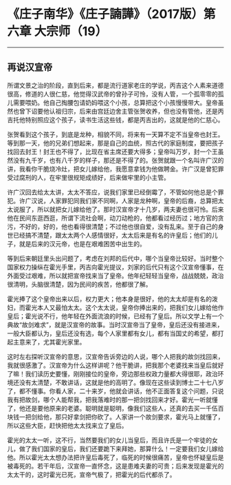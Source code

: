 # 《庄子南华》《庄子諵譁》（2017版）第六章 大宗师（19）

------

## 再说汉宣帝

所谓文景之治的阶段，直到后来，都是流行道家老庄的学说，丙吉这个人素来道德很高，修道的人很仁慈，他觉得汉武帝的曾孙子可怜，没有人管，一个孤零零的孤儿需要喂奶。他自己掏腰包请奶妈喂这个小孩，总算把这个小孩慢慢带大。皇帝虽然也曾下诏要他认祖归宗，后来由宫廷边舍主管张贺收养，但也没有管他，还是丙吉托他特别照应这个孩子，读书生活这些钱，都是丙吉出的，这就是他的仁慈心。

张贺看到这个孩子，到底是龙种，相貌不同，将来有一天算不定不当皇帝也封王。等到那一天，他的兄弟们想起来，那是自己的血统，照古代的家庭制度，要把孩子找回去封王！封王也不得了，比现在省主席还要大得多；皇帝叫万岁，封一个王虽然没有九千岁，也有八千岁的样子，那还是不得了的。张贺就跟一个名叫许广汉的讲，我看你干脆烧冷灶，把女儿嫁给他，我愿意拿钱为他做聘金。许广汉是曾犯罪受过腐刑的人，在牢里很规矩成绩好，后来做牢里的小主管。

许广汉回去给太太讲，太太不答应，说我们家里已经倒霉了，不管如何他总是个罪犯。许广汉说，人家罪犯同我们家不同啊，人家是龙种啊，皇帝的后裔，总算把太太说服了，所以就把女儿嫁给他了。那时汉宣帝才十几岁，两夫妻也很可怜。后来他在民间东逛西逛，所谓下流社会啊，动刀动枪的，他都看过经历过；地方官的贪污，不好的，好的，他也看得很清楚；不过他也很自爱，没有乱来。至于自己的身世已经搞不清楚，跟太太两个人感情很好，太太后来是有名的许皇后；他们的儿子，就是后来的汉元帝，也是在艰难困苦中出生的。

等到后来朝廷里头出问题了，考虑在刘邦的后代中，哪个当皇帝比较好。当时整个国家权力操纵在霍光手里，丙吉向霍光提议，刘家的后代只有这个汉宣帝懂事，在外面受过艰难，所以就把宣帝找来当了皇帝。他年纪轻轻当皇帝，战战兢兢，政治很清明，头脑很清楚，因为民间的疾苦，他都很了解。

霍光捧了这个皇帝出来以后，权力更大；他本身是很好，他的太太却是有名的泼妇，而霍光本人又最怕太太。这个太太说，皇帝你捧出来的，把我们女儿嫁给他作皇后；霍光说不行，他年轻在外面流浪的时候，已经有了皇后。所以文学上有一个典故“故剑难求”，就是汉宣帝的故事。当时汉宣帝当了皇帝，皇后还没有接进来，一般大臣都认为，皇后还没有选，每个人家里都有女儿，都有当国丈的希望，都打起主意来了，尤其霍光家里。

这时左右探听汉宣帝的意思，汉宣帝告诉旁边的人说，哪个人把我的故剑找回来，我就很感激了。汉宣帝为什么这样讲呢？他干脆讲，把我那个老婆找来当皇后就好了嘛！我们读历史要懂，刚刚接位的皇帝，旁边那些权政力量都大得很耶，政治环境还没有太清楚，不敢讲话，这就是他的高明了。像现在这些读到博士二十七八岁了，都不懂事。你看人家，二十来岁，他就会讲话，他不正面答复这个问题，只说我有把故剑，哪个人能帮我，把我落难时的那一把剑找回来才好。霍光一听就懂了，他还是要他原来的老婆。聪明就是聪明，像我们这些人，还真的去买一千伍百块钱一把剑给他，那只好拿剑把你砍了。人家讲一个故剑要求，霍光马上就懂了，所以这些大臣，赶快把他太太找来立了皇后。

霍光的太太一听，这不行，当然要我们的女儿当皇后，而且许氏是一个牢徒的女儿，做了我们国家的皇后，我们还要跪下来拜她，那算什么！一定要我们女儿嫁给他。所以霍光太太想办法把许皇后毒死了，临死的时候很痛苦，皇帝也怀疑皇后是被毒死的。若干年后，汉宣帝一直怀念，这是患难夫妻的可贵；后来发现是霍光的太太干的，这时霍光已死，宣帝气极了，把霍光的后代都杀了。